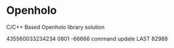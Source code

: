 # Openholo
C/C++ Based Openholo library solution

435560033234234 0801 -66666
command update
LAST
82988

